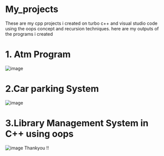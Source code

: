 # My_projects
These are my cpp projects i created on turbo c++ and visual studio code using the oops concept and recursion techniques.
here are my outputs of the programs i created 
# 1. Atm Program


![image](https://user-images.githubusercontent.com/95858496/173765915-3ac806bb-1e0e-4501-86c2-32d93e914ae8.png)
# 2.Car parking System

![image](https://user-images.githubusercontent.com/95858496/173766068-a7353644-2a4e-4b43-aaba-6d5450f31067.png)

# 3.Library Management System in C++ using oops

![image](https://user-images.githubusercontent.com/95858496/173766541-d02d9c0e-2e5a-4910-bd3c-148da37021ce.png)
Thankyou !!
